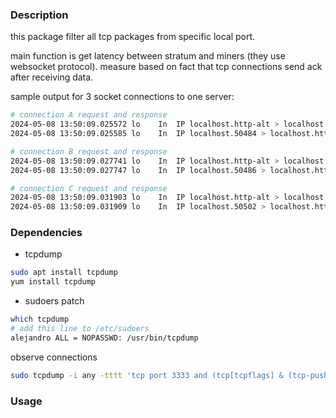 ### Description
this package filter all tcp packages from specific local port.

main function is get latency between stratum and miners (they use websocket protocol).
measure based on fact that tcp connections send ack after receiving data.

sample output for 3 socket connections to one server:
```bash
# connection A request and response
2024-05-08 13:50:09.025572 lo    In  IP localhost.http-alt > localhost.50484: Flags [P.], seq 462:616, ack 1, win 260, options [nop,nop,TS val 4198719814 ecr 4198716815], length 154: HTTP
2024-05-08 13:50:09.025585 lo    In  IP localhost.50484 > localhost.http-alt: Flags [.], ack 616, win 258, options [nop,nop,TS val 4198719814 ecr 4198719814], length 0

# connection B request and response
2024-05-08 13:50:09.027741 lo    In  IP localhost.http-alt > localhost.50486: Flags [P.], seq 462:616, ack 1, win 260, options [nop,nop,TS val 4198719816 ecr 4198716817], length 154: HTTP
2024-05-08 13:50:09.027747 lo    In  IP localhost.50486 > localhost.http-alt: Flags [.], ack 616, win 258, options [nop,nop,TS val 4198719816 ecr 4198719816], length 0

# connection C request and response
2024-05-08 13:50:09.031903 lo    In  IP localhost.http-alt > localhost.50502: Flags [P.], seq 462:616, ack 1, win 260, options [nop,nop,TS val 4198719820 ecr 4198716820], length 154: HTTP
2024-05-08 13:50:09.031909 lo    In  IP localhost.50502 > localhost.http-alt: Flags [.], ack 616, win 258, options [nop,nop,TS val 4198719820 ecr 4198719820], length 0
```

### Dependencies
* tcpdump
```bash
sudo apt install tcpdump
yum install tcpdump
```
* sudoers patch
```bash
which tcpdump
# add this line to /etc/sudoers
alejandro ALL = NOPASSWD: /usr/bin/tcpdump
```

observe connections 
```bash
sudo tcpdump -i any -tttt 'tcp port 3333 and (tcp[tcpflags] & (tcp-push|tcp-ack) != 0)'
```

### Usage
